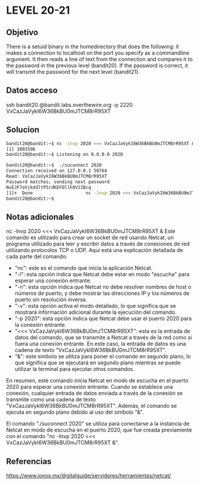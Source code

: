 # LEVEL 20-21

## Objetivo
There is a setuid binary in the homedirectory that does the following: it makes a connection to localhost on the port you specify as a commandline argument. It then reads a line of text from the connection and compares it to the password in the previous level (bandit20). If the password is correct, it will transmit the password for the next level (bandit21).

## Datos acceso
ssh bandit20 @bandit.labs.overthewire.org -p 2220
VxCazJaVykI6W36BkBU0mJTCM8rR95XT
## Solucion
```bash
bandit20@bandit:~$ nc -lnvp 2020 <<< VxCazJaVykI6W36BkBU0mJTCM8rR95XT &
[1] 1003596
bandit20@bandit:~$ Listening on 0.0.0.0 2020

bandit20@bandit:~$  ./suconnect 2020
Connection received on 127.0.0.1 58764
Read: VxCazJaVykI6W36BkBU0mJTCM8rR95XT
Password matches, sending next password
NvEJF7oVjkddltPSrdKEFOllh9V1IBcq
[1]+  Done                    nc -lnvp 2020 <<< VxCazJaVykI6W36BkBU0mJTCM8rR95XT
bandit20@bandit:~$
```
## Notas adicionales
nc -lnvp 2020 <<< VxCazJaVykI6W36BkBU0mJTCM8rR95XT &
Este comando es utilizado para crear un socket de red usando Netcat, un programa utilizado para leer y escribir datos a través de conexiones de red utilizando protocolos TCP o UDP. Aquí está una explicación detallada de cada parte del comando:

-   "nc": este es el comando que inicia la aplicación Netcat.
-   "-l": esta opción indica que Netcat debe estar en modo "escucha" para esperar una conexión entrante.
-   "-n": esta opción indica que Netcat no debe resolver nombres de host o números de puerto, y debe mostrar las direcciones IP y los números de puerto sin resolución inversa.
-   "-v": esta opción activa el modo detallado, lo que significa que se mostrará información adicional durante la ejecución del comando.
-   "-p 2020": esta opción indica que Netcat debe usar el puerto 2020 para la conexión entrante.
-   "<<< VxCazJaVykI6W36BkBU0mJTCM8rR95XT": esta es la entrada de datos del comando, que se transmite a Netcat a través de la red como si fuera una conexión entrante. En este caso, la entrada de datos es una cadena de texto "VxCazJaVykI6W36BkBU0mJTCM8rR95XT".
-   "&": este símbolo se utiliza para poner el comando en segundo plano, lo que significa que se ejecutará en segundo plano mientras se puede utilizar la terminal para ejecutar otros comandos.

En resumen, este comando inicia Netcat en modo de escucha en el puerto 2020 para esperar una conexión entrante. Cuando se establece una conexión, cualquier entrada de datos enviada a través de la conexión se transmite como una cadena de texto "VxCazJaVykI6W36BkBU0mJTCM8rR95XT". Además, el comando se ejecuta en segundo plano debido al uso del símbolo "&".

El comando "./suconnect 2020" se utiliza para conectarse a la instancia de Netcat en modo de escucha en el puerto 2020, que fue creada previamente con el comando "nc -lnvp 2020 <<< VxCazJaVykI6W36BkBU0mJTCM8rR95XT &".
## Referencias

https://www.ionos.mx/digitalguide/servidores/herramientas/netcat/